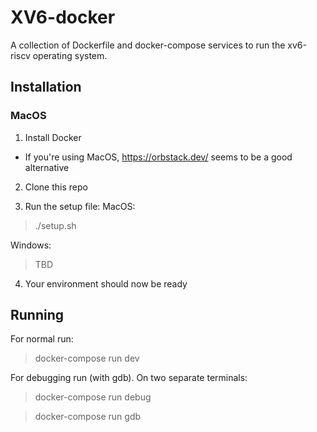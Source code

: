 # XV6-docker
A collection of Dockerfile and docker-compose services to run the xv6-riscv operating system.

## Installation

### MacOS
1. Install Docker
- If you're using MacOS, https://orbstack.dev/ seems to be a good alternative

2. Clone this repo

3. Run the setup file:
   MacOS:
> ./setup.sh

Windows:
> TBD

4. Your environment should now be ready

## Running

For normal run:
> docker-compose run dev

For debugging run (with gdb).
On two separate terminals:
> docker-compose run debug

> docker-compose run gdb